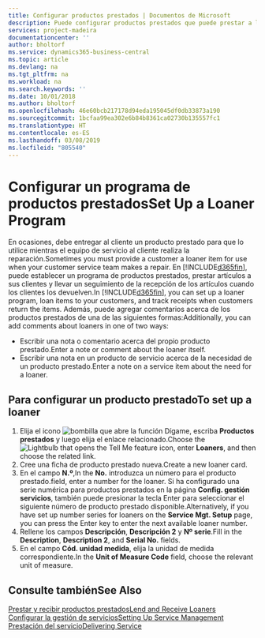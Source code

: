 ```yaml
---
title: Configurar productos prestados | Documentos de Microsoft
description: Puede configurar productos prestados que puede prestar a los clientes para reemplazar productos de servicio mientras están en servicio.
services: project-madeira
documentationcenter: ''
author: bholtorf
ms.service: dynamics365-business-central
ms.topic: article
ms.devlang: na
ms.tgt_pltfrm: na
ms.workload: na
ms.search.keywords: ''
ms.date: 10/01/2018
ms.author: bholtorf
ms.openlocfilehash: 46e60bcb217178d94eda195045df0db33873a190
ms.sourcegitcommit: 1bcfaa99ea302e6b84b8361ca02730b135557fc1
ms.translationtype: HT
ms.contentlocale: es-ES
ms.lasthandoff: 03/08/2019
ms.locfileid: "805540"
---
```

# <a name="set-up-a-loaner-program"></a><span data-ttu-id="e6c2a-103">Configurar un programa de productos prestados</span><span class="sxs-lookup"><span data-stu-id="e6c2a-103">Set Up a Loaner Program</span></span>
<span data-ttu-id="e6c2a-104">En ocasiones, debe entregar al cliente un producto prestado para que lo utilice mientras el equipo de servicio al cliente realiza la reparación.</span><span class="sxs-lookup"><span data-stu-id="e6c2a-104">Sometimes you must provide a customer a loaner item for use when your customer service team makes a repair.</span></span> <span data-ttu-id="e6c2a-105">En [!INCLUDE[d365fin](includes/d365fin_md.md)], puede establecer un programa de productos prestados, prestar artículos a sus clientes y llevar un seguimiento de la recepción de los artículos cuando los clientes los devuelven.</span><span class="sxs-lookup"><span data-stu-id="e6c2a-105">In [!INCLUDE[d365fin](includes/d365fin_md.md)], you can set up a loaner program, loan items to your customers, and track receipts when customers return the items.</span></span> <span data-ttu-id="e6c2a-106">Además, puede agregar comentarios acerca de los productos prestados de una de las siguientes formas:</span><span class="sxs-lookup"><span data-stu-id="e6c2a-106">Additionally, you can add comments about loaners in one of two ways:</span></span>  
  
* <span data-ttu-id="e6c2a-107">Escribir una nota o comentario acerca del propio producto prestado.</span><span class="sxs-lookup"><span data-stu-id="e6c2a-107">Enter a note or comment about the loaner itself.</span></span>  
* <span data-ttu-id="e6c2a-108">Escribir una nota en un producto de servicio acerca de la necesidad de un producto prestado.</span><span class="sxs-lookup"><span data-stu-id="e6c2a-108">Enter a note on a service item about the need for a loaner.</span></span>  

## <a name="to-set-up-a-loaner"></a><span data-ttu-id="e6c2a-109">Para configurar un producto prestado</span><span class="sxs-lookup"><span data-stu-id="e6c2a-109">To set up a loaner</span></span>  
1. <span data-ttu-id="e6c2a-110">Elija el icono ![bombilla que abre la función Dígame](media/ui-search/search_small.png "Dígame que desea hacer"), escriba **Productos prestados** y luego elija el enlace relacionado.</span><span class="sxs-lookup"><span data-stu-id="e6c2a-110">Choose the ![Lightbulb that opens the Tell Me feature](media/ui-search/search_small.png "Tell me what you want to do") icon, enter **Loaners**, and then choose the related link.</span></span>  
2. <span data-ttu-id="e6c2a-111">Cree una ficha de producto prestado nueva.</span><span class="sxs-lookup"><span data-stu-id="e6c2a-111">Create a new loaner card.</span></span> 
3. <span data-ttu-id="e6c2a-112">En el campo **N.º**,</span><span class="sxs-lookup"><span data-stu-id="e6c2a-112">In the **No.**</span></span> <span data-ttu-id="e6c2a-113">introduzca un número para el producto prestado.</span><span class="sxs-lookup"><span data-stu-id="e6c2a-113">field, enter a number for the loaner.</span></span> <span data-ttu-id="e6c2a-114">Si ha configurado una serie numérica para productos prestados en la página **Config. gestión servicios**, también puede presionar la tecla Enter para seleccionar el siguiente número de producto prestado disponible.</span><span class="sxs-lookup"><span data-stu-id="e6c2a-114">Alternatively, if you have set up number series for loaners on the **Service Mgt. Setup** page, you can press the Enter key to enter the next available loaner number.</span></span>  
4. <span data-ttu-id="e6c2a-115">Rellene los campos **Descripción**, **Descripción 2** y **Nº serie**.</span><span class="sxs-lookup"><span data-stu-id="e6c2a-115">Fill in the **Description**, **Description 2**, and **Serial No.** fields.</span></span>  
5. <span data-ttu-id="e6c2a-116">En el campo **Cód. unidad medida**, elija la unidad de medida correspondiente.</span><span class="sxs-lookup"><span data-stu-id="e6c2a-116">In the **Unit of Measure Code** field, choose the relevant unit of measure.</span></span>  
  
## <a name="see-also"></a><span data-ttu-id="e6c2a-117">Consulte también</span><span class="sxs-lookup"><span data-stu-id="e6c2a-117">See Also</span></span>
[<span data-ttu-id="e6c2a-118">Prestar y recibir productos prestados</span><span class="sxs-lookup"><span data-stu-id="e6c2a-118">Lend and Receive Loaners</span></span>](service-how-to-lend-receive-loaners.md)  
[<span data-ttu-id="e6c2a-119">Configurar la gestión de servicios</span><span class="sxs-lookup"><span data-stu-id="e6c2a-119">Setting Up Service Management</span></span>](service-setup-service.md)  
[<span data-ttu-id="e6c2a-120">Prestación del servicio</span><span class="sxs-lookup"><span data-stu-id="e6c2a-120">Delivering Service</span></span>](service-deliver-service.md)  

